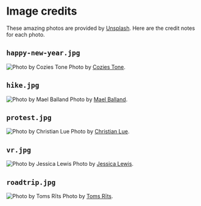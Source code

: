
# Image credits

These amazing photos are provided by [Unsplash][unplash]. Here are the credit
notes for each photo.

[unplash]: https://unsplash.com

## `happy-new-year.jpg`

![Photo by [Cozies Tone][happy-new-year-author]][happy-new-year]
Photo by [Cozies Tone][happy-new-year-author].

[happy-new-year]: ./happy-new-year.jpg
[happy-new-year-author]: https://unsplash.com/@coziestone

## `hike.jpg`

![Photo by [Mael Balland][hike-author]][hike]
Photo by [Mael Balland][hike-author].

[hike]: ./hike.jpg
[hike-author]: https://unsplash.com/@mael_bld

## `protest.jpg`

![Photo by [Christian Lue][protest-author]][protest]
Photo by [Christian Lue][protest-author].

[protest]: ./protest.jpg
[protest-author]: https://unsplash.com/@christianlue

## `vr.jpg`

![Photo by [Jessica Lewis][vr-author]][vr]
Photo by [Jessica Lewis][vr-author].

[vr]: ./vr.jpg
[vr-author]: https://unsplash.com/@thepaintedsquare

## `roadtrip.jpg`

![Photo by [Toms Rīts][roadtrip-author]][roadtrip]
Photo by [Toms Rīts][roadtrip-author].

[roadtrip]: ./roadtrip.jpg
[roadtrip-author]: https://unsplash.com/@piecdesmit
